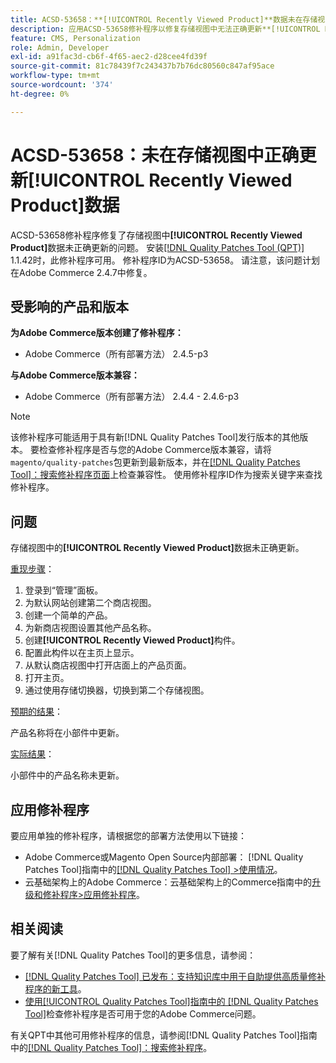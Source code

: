 ```yaml
---
title: ACSD-53658：**[!UICONTROL Recently Viewed Product]**数据未在存储视图中正确更新
description: 应用ACSD-53658修补程序以修复存储视图中无法正确更新**[!UICONTROL Recently Viewed Product]**数据的Adobe Commerce问题。
feature: CMS, Personalization
role: Admin, Developer
exl-id: a91fac3d-cb6f-4f65-aec2-d28cee4fd39f
source-git-commit: 81c78439f7c243437b7b76dc80560c847af95ace
workflow-type: tm+mt
source-wordcount: '374'
ht-degree: 0%

---
```


# ACSD-53658：未在存储视图中正确更新&#x200B;**[!UICONTROL Recently Viewed Product]**&#x200B;数据

ACSD-53658修补程序修复了存储视图中&#x200B;**[!UICONTROL Recently Viewed Product]**&#x200B;数据未正确更新的问题。 安装[[!DNL Quality Patches Tool (QPT)]](https://experienceleague.adobe.com/zh-hans/docs/commerce-knowledge-base/kb/announcements/commerce-announcements/magento-quality-patches-released-new-tool-to-self-serve-quality-patches) 1.1.42时，此修补程序可用。 修补程序ID为ACSD-53658。 请注意，该问题计划在Adobe Commerce 2.4.7中修复。

## 受影响的产品和版本

**为Adobe Commerce版本创建了修补程序：**

* Adobe Commerce（所有部署方法） 2.4.5-p3

**与Adobe Commerce版本兼容：**

* Adobe Commerce（所有部署方法） 2.4.4 - 2.4.6-p3

>[!NOTE]
>
>该修补程序可能适用于具有新[!DNL Quality Patches Tool]发行版本的其他版本。 要检查修补程序是否与您的Adobe Commerce版本兼容，请将`magento/quality-patches`包更新到最新版本，并在[[!DNL Quality Patches Tool]：搜索修补程序页面](https://experienceleague.adobe.com/tools/commerce-quality-patches/index.html?lang=zh-Hans)上检查兼容性。 使用修补程序ID作为搜索关键字来查找修补程序。

## 问题

存储视图中的&#x200B;**[!UICONTROL Recently Viewed Product]**&#x200B;数据未正确更新。

<u>重现步骤</u>：

1. 登录到“管理”面板。
1. 为默认网站创建第二个商店视图。
1. 创建一个简单的产品。
1. 为新商店视图设置其他产品名称。
1. 创建&#x200B;**[!UICONTROL Recently Viewed Product]**&#x200B;构件。
1. 配置此构件以在主页上显示。
1. 从默认商店视图中打开店面上的产品页面。
1. 打开主页。
1. 通过使用存储切换器，切换到第二个存储视图。

<u>预期的结果</u>：

产品名称将在小部件中更新。

<u>实际结果</u>：

小部件中的产品名称未更新。

## 应用修补程序

要应用单独的修补程序，请根据您的部署方法使用以下链接：

* Adobe Commerce或Magento Open Source内部部署： [!DNL Quality Patches Tool]指南中的[[!DNL Quality Patches Tool] >使用情况](/help/tools/quality-patches-tool/usage.md)。
* 云基础架构上的Adobe Commerce：云基础架构上的Commerce指南中的[升级和修补程序>应用修补程序](https://experienceleague.adobe.com/docs/commerce-cloud-service/user-guide/develop/upgrade/apply-patches.html?lang=zh-Hans)。

## 相关阅读

要了解有关[!DNL Quality Patches Tool]的更多信息，请参阅：

* [[!DNL Quality Patches Tool] 已发布：支持知识库中用于自助提供高质量修补程序的新工具](https://experienceleague.adobe.com/zh-hans/docs/commerce-knowledge-base/kb/announcements/commerce-announcements/magento-quality-patches-released-new-tool-to-self-serve-quality-patches)。
* [使用[!UICONTROL Quality Patches Tool]指南中的 [!DNL Quality Patches Tool]](/help/tools/quality-patches-tool/patches-available-in-qpt/check-patch-for-magento-issue-with-magento-quality-patches.md)检查修补程序是否可用于您的Adobe Commerce问题。


有关QPT中其他可用修补程序的信息，请参阅[!DNL Quality Patches Tool]指南中的[[!DNL Quality Patches Tool]：搜索修补程序](https://experienceleague.adobe.com/tools/commerce-quality-patches/index.html?lang=zh-Hans)。

